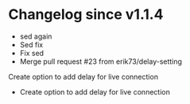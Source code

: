 # Changelog since v1.1.4
- sed again 
- Sed fix 
- Fix sed 
- Merge pull request #23 from erik73/delay-setting

Create option to add delay for live connection 
- Create option to add delay for live connection 
